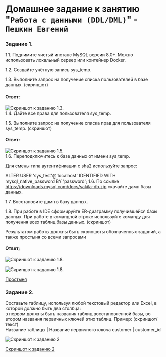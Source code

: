 # Домашнее задание к занятию "`Работа с данными (DDL/DML)`" - `Пешкин Евгений`

### Задание 1.

1.1. Поднимите чистый инстанс MySQL версии 8.0+. Можно использовать локальный сервер или контейнер Docker.

1.2. Создайте учётную запись sys_temp.

1.3. Выполните запрос на получение списка пользователей в базе данных. (скриншот)

#### Ответ:

![Скриншот к заданию 1.3.](https://github.com/SoReX48/12-02.md/blob/main/Работа_с_данными_DDL_DML/1.png)
<br/>
1.4. Дайте все права для пользователя sys_temp.

1.5. Выполните запрос на получение списка прав для пользователя sys_temp. (скриншот)

#### Ответ:

![Скриншот к заданию 1.5.](https://github.com/SoReX48/12-02.md/blob/main/Работа_с_данными_DDL_DML/2.png)
<br/>
1.6. Переподключитесь к базе данных от имени sys_temp.

Для смены типа аутентификации с sha2 используйте запрос:

ALTER USER 'sys_test'@'localhost' IDENTIFIED WITH mysql_native_password BY 'password';
1.6. По ссылке https://downloads.mysql.com/docs/sakila-db.zip скачайте дамп базы данных.

1.7. Восстановите дамп в базу данных.

1.8. При работе в IDE сформируйте ER-диаграмму получившейся базы данных. При работе в командной строке используйте команду для получения всех таблиц базы данных. (скриншот)

Результатом работы должны быть скриншоты обозначенных заданий, а также простыня со всеми запросами

#### Ответ;
![Скриншот к заданию 1.8.](https://github.com/SoReX48/12-02.md/blob/main/Работа_с_данными_DDL_DML/3.png)

![Скриншот к заданию 1.8.](https://github.com/SoReX48/12-02.md/blob/main/Работа_с_данными_DDL_DML/4.png)

[Простыня](https://github.com/SoReX48/12-02.md/blob/main/Работа_с_данными_DDL_DML/prostinya)

### Задание 2.
Составьте таблицу, используя любой текстовый редактор или Excel, в которой должно быть два столбца:
<br/>
в первом должны быть названия таблиц восстановленной базы, во втором названия первичных ключей этих таблиц. Пример: (скриншот/текст)
<br/>
Название таблицы | Название первичного ключа
customer         | customer_id

![Скриншот к заданию 2](https://github.com/SoReX48/12-02.md/blob/main/Работа_с_данными_DDL_DML/5.png)

[Скриншот к заданию 2](https://github.com/SoReX48/12-02.md/blob/main/Работа_с_данными_DDL_DML/Таблица.xlsx)
